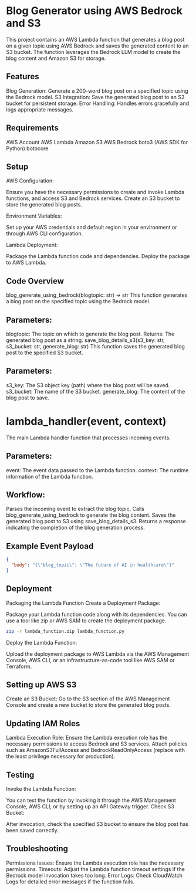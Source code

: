 # Blog Generator using AWS Bedrock and S3
This project contains an AWS Lambda function that generates a blog post on a given topic using AWS Bedrock and saves the generated content to an S3 bucket. The function leverages the Bedrock LLM model to create the blog content and Amazon S3 for storage.

## Features
Blog Generation: Generate a 200-word blog post on a specified topic using the Bedrock model.
S3 Integration: Save the generated blog post to an S3 bucket for persistent storage.
Error Handling: Handles errors gracefully and logs appropriate messages.

## Requirements
AWS Account
AWS Lambda
Amazon S3
AWS Bedrock
boto3 (AWS SDK for Python)
botocore


## Setup
AWS Configuration:

Ensure you have the necessary permissions to create and invoke Lambda functions, and access S3 and Bedrock services.
Create an S3 bucket to store the generated blog posts.

Environment Variables:

Set up your AWS credentials and default region in your environment or through AWS CLI configuration.

Lambda Deployment:

Package the Lambda function code and dependencies.
Deploy the package to AWS Lambda.

## Code Overview
blog_generate_using_bedrock(blogtopic: str) -> str
This function generates a blog post on the specified topic using the Bedrock model.

## Parameters:
blogtopic: The topic on which to generate the blog post.
Returns:
The generated blog post as a string.
save_blog_details_s3(s3_key: str, s3_bucket: str, generate_blog: str)
This function saves the generated blog post to the specified S3 bucket.

## Parameters:
s3_key: The S3 object key (path) where the blog post will be saved.
s3_bucket: The name of the S3 bucket.
generate_blog: The content of the blog post to save.

# lambda_handler(event, context)
The main Lambda handler function that processes incoming events.

## Parameters:
event: The event data passed to the Lambda function.
context: The runtime information of the Lambda function.

## Workflow:
Parses the incoming event to extract the blog topic.
Calls blog_generate_using_bedrock to generate the blog content.
Saves the generated blog post to S3 using save_blog_details_s3.
Returns a response indicating the completion of the blog generation process.

## Example Event Payload
``` json
{
  "body": "{\"blog_topic\": \"The future of AI in healthcare\"}"
}
```
## Deployment
Packaging the Lambda Function
Create a Deployment Package:

Package your Lambda function code along with its dependencies. You can use a tool like zip or AWS SAM to create the deployment package.
``` sh
zip -r lambda_function.zip lambda_function.py
```
Deploy the Lambda Function:

Upload the deployment package to AWS Lambda via the AWS Management Console, AWS CLI, or an infrastructure-as-code tool like AWS SAM or Terraform.

## Setting up AWS S3
Create an S3 Bucket:
Go to the S3 section of the AWS Management Console and create a new bucket to store the generated blog posts.

## Updating IAM Roles

Lambda Execution Role:
Ensure the Lambda execution role has the necessary permissions to access Bedrock and S3 services. Attach policies such as AmazonS3FullAccess and BedrockReadOnlyAccess (replace with the least privilege necessary for production).

## Testing
Invoke the Lambda Function:

You can test the function by invoking it through the AWS Management Console, AWS CLI, or by setting up an API Gateway trigger.
Check S3 Bucket:

After invocation, check the specified S3 bucket to ensure the blog post has been saved correctly.

## Troubleshooting
Permissions Issues: Ensure the Lambda execution role has the necessary permissions.
Timeouts: Adjust the Lambda function timeout settings if the Bedrock model invocation takes too long.
Error Logs: Check CloudWatch Logs for detailed error messages if the function fails.
